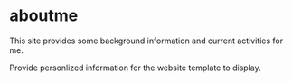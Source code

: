 # aboutme
This site provides some background information and current activities for me.

Provide personlized information for the website template to display.
